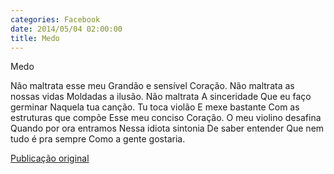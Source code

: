 ```yaml
---
categories: Facebook
date: 2014/05/04 02:00:00
title: Medo
---
```


Medo

Não maltrata esse meu
Grandão e sensível
Coração.
Não maltrata as nossas vidas
Moldadas a ilusão.
Não maltrata
A sinceridade
Que eu faço germinar
Naquela tua canção.
Tu toca violão
E mexe bastante
Com as estruturas que compõe
Esse meu conciso
Coração.
O meu violino desafina
Quando por ora entramos
Nessa idiota sintonia
De saber entender
Que nem tudo é pra sempre
Como a gente gostaria.

[Publicação original](https://www.facebook.com/permalink.php?story_fbid=1419193738350990&id=1418031755133855)
